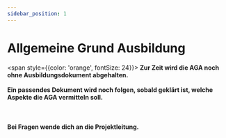 ```yaml
---
sidebar_position: 1
---
```



# Allgemeine Grund Ausbildung


<span style={{color: 'orange', fontSize: 24}}><b>
Zur Zeit wird die AGA noch ohne Ausbildungsdokument abgehalten. <br></br>
Ein passendes Dokument wird noch folgen, sobald geklärt ist, welche Aspekte die AGA vermitteln soll.  <br></br>
<br></br>
Bei Fragen wende dich an die Projektleitung.
</b></span>